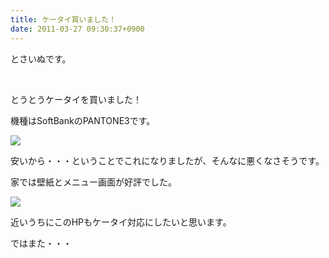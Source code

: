 ```yaml
---
title: ケータイ買いました！
date: 2011-03-27 09:30:37+0900
---
```

<p>とさいぬです。</p>
<p>&nbsp;</p>
<p>とうとうケータイを買いました！</p>
<p>機種はSoftBankのPANTONE3です。</p>
<img src="https://lh4.googleusercontent.com/_k8x9PZSlKHk/TY6DL4KKSyI/AAAAAAAAAh0/BshFeSk8y_g/s640/DSC03734.JPG" />
<p>安いから・・・ということでこれになりましたが、そんなに悪くなさそうです。</p>
<p>家では壁紙とメニュー画面が好評でした。</p>
<img src="https://lh4.googleusercontent.com/_k8x9PZSlKHk/TY6DMHaNHNI/AAAAAAAAAh8/HkaqyZwpn3I/s640/DSC03735.JPG" />
<p>近いうちにこのHPもケータイ対応にしたいと思います。</p>
<p>ではまた・・・</p>

